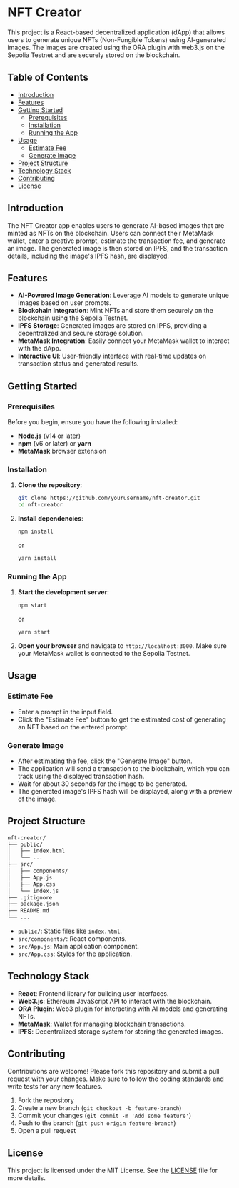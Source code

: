 # NFT Creator

This project is a React-based decentralized application (dApp) that allows users to generate unique NFTs (Non-Fungible Tokens) using AI-generated images. The images are created using the ORA plugin with web3.js on the Sepolia Testnet and are securely stored on the blockchain.

## Table of Contents

- [Introduction](#introduction)
- [Features](#features)
- [Getting Started](#getting-started)
  - [Prerequisites](#prerequisites)
  - [Installation](#installation)
  - [Running the App](#running-the-app)
- [Usage](#usage)
  - [Estimate Fee](#estimate-fee)
  - [Generate Image](#generate-image)
- [Project Structure](#project-structure)
- [Technology Stack](#technology-stack)
- [Contributing](#contributing)
- [License](#license)

## Introduction

The NFT Creator app enables users to generate AI-based images that are minted as NFTs on the blockchain. Users can connect their MetaMask wallet, enter a creative prompt, estimate the transaction fee, and generate an image. The generated image is then stored on IPFS, and the transaction details, including the image's IPFS hash, are displayed.

## Features

- **AI-Powered Image Generation**: Leverage AI models to generate unique images based on user prompts.
- **Blockchain Integration**: Mint NFTs and store them securely on the blockchain using the Sepolia Testnet.
- **IPFS Storage**: Generated images are stored on IPFS, providing a decentralized and secure storage solution.
- **MetaMask Integration**: Easily connect your MetaMask wallet to interact with the dApp.
- **Interactive UI**: User-friendly interface with real-time updates on transaction status and generated results.

## Getting Started

### Prerequisites

Before you begin, ensure you have the following installed:

- **Node.js** (v14 or later)
- **npm** (v6 or later) or **yarn**
- **MetaMask** browser extension

### Installation

1. **Clone the repository**:
    ```bash
    git clone https://github.com/yourusername/nft-creator.git
    cd nft-creator
    ```

2. **Install dependencies**:
    ```bash
    npm install
    ```
    or
    ```bash
    yarn install
    ```

### Running the App

1. **Start the development server**:
    ```bash
    npm start
    ```
    or
    ```bash
    yarn start
    ```

2. **Open your browser** and navigate to `http://localhost:3000`. Make sure your MetaMask wallet is connected to the Sepolia Testnet.

## Usage

### Estimate Fee

- Enter a prompt in the input field.
- Click the "Estimate Fee" button to get the estimated cost of generating an NFT based on the entered prompt.

### Generate Image

- After estimating the fee, click the "Generate Image" button.
- The application will send a transaction to the blockchain, which you can track using the displayed transaction hash.
- Wait for about 30 seconds for the image to be generated.
- The generated image's IPFS hash will be displayed, along with a preview of the image.

## Project Structure

```bash
nft-creator/
├── public/
│   ├── index.html
│   └── ...
├── src/
│   ├── components/
│   ├── App.js
│   ├── App.css
│   └── index.js
├── .gitignore
├── package.json
├── README.md
└── ...
```

- `public/`: Static files like `index.html`.
- `src/components/`: React components.
- `src/App.js`: Main application component.
- `src/App.css`: Styles for the application.

## Technology Stack

- **React**: Frontend library for building user interfaces.
- **Web3.js**: Ethereum JavaScript API to interact with the blockchain.
- **ORA Plugin**: Web3 plugin for interacting with AI models and generating NFTs.
- **MetaMask**: Wallet for managing blockchain transactions.
- **IPFS**: Decentralized storage system for storing the generated images.

## Contributing

Contributions are welcome! Please fork this repository and submit a pull request with your changes. Make sure to follow the coding standards and write tests for any new features.

1. Fork the repository
2. Create a new branch (`git checkout -b feature-branch`)
3. Commit your changes (`git commit -m 'Add some feature'`)
4. Push to the branch (`git push origin feature-branch`)
5. Open a pull request

## License

This project is licensed under the MIT License. See the [LICENSE](LICENSE) file for more details.
